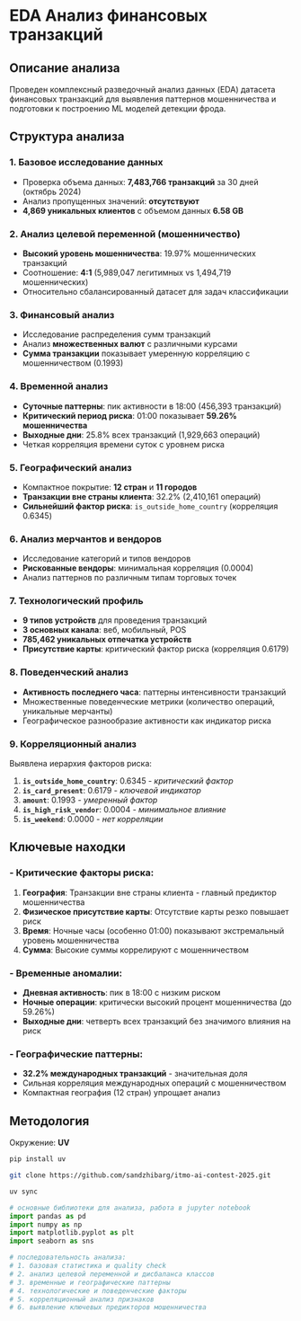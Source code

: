 # EDA Анализ финансовых транзакций

## Описание анализа

Проведен комплексный разведочный анализ данных (EDA) датасета финансовых транзакций для выявления паттернов мошенничества и подготовки к построению ML моделей детекции фрода.

## Структура анализа

### 1. **Базовое исследование данных**

- Проверка объема данных: **7,483,766 транзакций** за 30 дней (октябрь 2024)
- Анализ пропущенных значений: **отсутствуют**
- **4,869 уникальных клиентов** с объемом данных **6.58 GB**

### 2. **Анализ целевой переменной (мошенничество)**

- **Высокий уровень мошенничества**: 19.97% мошеннических транзакций
- Соотношение: **4:1** (5,989,047 легитимных vs 1,494,719 мошеннических)
- Относительно сбалансированный датасет для задач классификации

### 3. **Финансовый анализ**

- Исследование распределения сумм транзакций
- Анализ **множественных валют** с различными курсами
- **Сумма транзакции** показывает умеренную корреляцию с мошенничеством (0.1993)

### 4. **Временной анализ**

- **Суточные паттерны**: пик активности в 18:00 (456,393 транзакций)
- **Критический период риска**: 01:00 показывает **59.26% мошенничества**
- **Выходные дни**: 25.8% всех транзакций (1,929,663 операций)
- Четкая корреляция времени суток с уровнем риска

### 5. **Географический анализ**

- Компактное покрытие: **12 стран** и **11 городов**
- **Транзакции вне страны клиента**: 32.2% (2,410,161 операций)
- **Сильнейший фактор риска**: `is_outside_home_country` (корреляция 0.6345)

### 6. **Анализ мерчантов и вендоров**

- Исследование категорий и типов вендоров
- **Рискованные вендоры**: минимальная корреляция (0.0004)
- Анализ паттернов по различным типам торговых точек

### 7. **Технологический профиль**

- **9 типов устройств** для проведения транзакций
- **3 основных канала**: веб, мобильный, POS
- **785,462 уникальных отпечатка устройств**
- **Присутствие карты**: критический фактор риска (корреляция 0.6179)

### 8. **Поведенческий анализ**

- **Активность последнего часа**: паттерны интенсивности транзакций
- Множественные поведенческие метрики (количество операций, уникальные мерчанты)
- Географическое разнообразие активности как индикатор риска

### 9. **Корреляционный анализ**

Выявлена иерархия факторов риска:

1. **`is_outside_home_country`**: 0.6345 - *критический фактор*
2. **`is_card_present`**: 0.6179 - *ключевой индикатор*
3. **`amount`**: 0.1993 - *умеренный фактор*
4. **`is_high_risk_vendor`**: 0.0004 - *минимальное влияние*
5. **`is_weekend`**: 0.0000 - *нет корреляции*



## Ключевые находки

### - Критические факторы риска:

1. **География**: Транзакции вне страны клиента - главный предиктор мошенничества
2. **Физическое присутствие карты**: Отсутствие карты резко повышает риск
3. **Время**: Ночные часы (особенно 01:00) показывают экстремальный уровень мошенничества
4. **Сумма**: Высокие суммы коррелируют с мошенничеством

### **- Временные аномалии:**

- **Дневная активность**: пик в 18:00 с низким риском
- **Ночные операции**: критически высокий процент мошенничества (до 59.26%)
- **Выходные дни**: четверть всех транзакций без значимого влияния на риск

### **- Географические паттерны:**

- **32.2% международных транзакций** - значительная доля
- Сильная корреляция международных операций с мошенничеством
- Компактная география (12 стран) упрощает анализ

 

## Методология

Окружение: **UV**

```bash
pip install uv

git clone https://github.com/sandzhibarg/itmo-ai-contest-2025.git

uv sync
```

```python
# основные библиотеки для анализа, работа в jupyter notebook
import pandas as pd
import numpy as np  
import matplotlib.pyplot as plt
import seaborn as sns

# последовательность анализа:
# 1. базовая статистика и quality check
# 2. анализ целевой переменной и дисбаланса классов
# 3. временные и географические паттерны
# 4. технологические и поведенческие факторы  
# 5. корреляционный анализ признаков
# 6. выявление ключевых предикторов мошенничества
```


